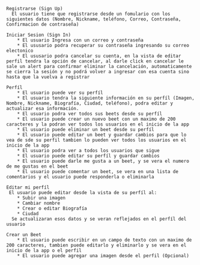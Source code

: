     Registrarse (Sign Up)
      El usuario tiene que registrarse desde un fomulario con los siguientes datos (Nombre, Nickname, teléfono, Correo, Contraseña, Confirmacion de contraseña)

    Iniciar Sesion (Sign In)
        * El usuario Ingresa con un correo y contraseña
        * El ususario podra recuperar su contraseña ingresando su correo electonico
        * El ususario podra cancelar su cuenta, en la vista de editar perfil tendra la opción de cancelar, al darle click en cancelar le sale un alert para confirmar eliminar la cancelación, automaticamente se cierra la sesión y no podrá volver a ingresar con esa cuenta sino hasta que la vuelva a registrar

    Perfíl
        * El usuario puede ver su perfíl
        * El usuario tendra la siguiente información en su perfíl (Imagen, Nombre, Nickname, Biografía, Ciudad, teléfono), podra editar y actualizar esa información.
        * El usuario podra ver todos sus beets desde su perfíl
        * El usuario puede crear un nuevo beet con un maximo de 200 caracteres y la podran ver todos los usuarios en el inicio de la app
        * El usuario puede eliminar un beet desde su perfíl
        * El usuario puede editar un beet y guardar cambios para que lo vea de sde su perfil tambien lo pueden ver todos los usuarios en el inicio de la app
        * El usuario podra ver a todos los usuarios que sigue
        * El usuario puede editar su perfíl y guardar cambios
        * El usuario puede darle me gusta a un beet, y se vera el numero de me gustas en el beet
        * El usuario puede comentar un beet, se vera en una lista de comentarios y el usuario puede responderla o eliminarla

    Editar mi perfíl
     El usuario puede editar desde la vista de su perfíl al:
        * Subir una imagen
        * Cambiar nombre
        * Crear o editar Biografía
        * Ciudad
      Se actualizaran esos datos y se veran reflejados en el perfíl del usuario

    Crear un Beet
        * El usuario puede escribir en un campo de texto con un maximo de 200 caracteres, tambien puede editarlo y eliminarlo y se vera en el inicio de la app o el perfil
        * El usuario puede agregar una imagen desde el perfil (Opcional)
